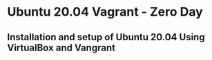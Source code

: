 # Ubuntu 20.04 Vagrant - Zero Day
## Installation and setup of Ubuntu 20.04 Using VirtualBox and Vangrant
